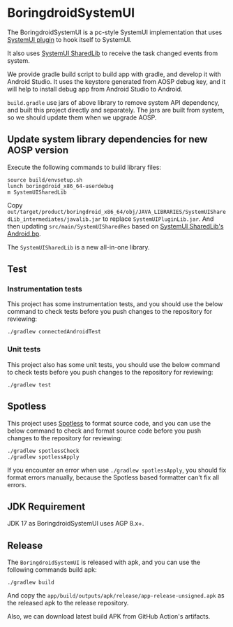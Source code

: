 # BoringdroidSystemUI

The BoringdroidSystemUI is a pc-style SystemUI implementation that uses 
[SystemUI plugin](https://android.googlesource.com/platform/frameworks/base/+/refs/heads/master/packages/SystemUI/plugin/)
to hook itself to SystemUI.

It also uses 
[SystemUI SharedLib](https://android.googlesource.com/platform/frameworks/base/+/refs/heads/master/packages/SystemUI/shared/)
to receive the task changed events from system.

We provide gradle build script to build app with gradle, and develop it with Android Studio. It uses the keystore
generated from AOSP debug key, and it will help to install debug app from Android Studio to Android.

`build.gradle` use jars of above library to remove system API dependency, and
built this project directly and separately. The jars are built from system, so we should update them
when we upgrade AOSP.

## Update system library dependencies for new AOSP version

Execute the following commands to build library files:

```shell
source build/envsetup.sh
lunch boringdroid_x86_64-userdebug
m SystemUISharedLib
```

Copy `out/target/product/boringdroid_x86_64/obj/JAVA_LIBRARIES/SystemUISharedLib_intermediates/javalib.jar`
to replace `SystemUIPluginLib.jar`. And then updating `src/main/SystemUISharedRes` based on
[SystemUI SharedLib's Android.bp](https://android.googlesource.com/platform/frameworks/base/+/refs/heads/master/packages/SystemUI/shared/Android.bp).


The `SystemUISharedLib` is a new all-in-one library.

## Test

### Instrumentation tests

This project has some instrumentation tests, and you should use the below command to check
tests before you push changes to the repository for reviewing:

```shell
./gradlew connectedAndroidTest
```

### Unit tests

This project also has some unit tests, you should use the below command to check tests before
you push changes to the repository for reviewing:

```shell
./gradlew test
```

## Spotless

This project uses [Spotless](https://github.com/diffplug/spotless/tree/main/plugin-gradle) to
format source code, and you can use the below command to check and format source code before
you push changes to the repository for reviewing:

```shell
./gradlew spotlessCheck
./gradlew spotlessApply
```

If you encounter an error when use `./gradlew spotlessApply`, you should fix format errors
manually, because the Spotless based formatter can't fix all errors.

## JDK Requirement

JDK 17 as BoringdroidSystemUI uses AGP 8.x+.

## Release

The `BoringdroidSystemUI` is released with apk, and you can use the following commands build apk:

```shell script
./gradlew build
```

And copy the `app/build/outputs/apk/release/app-release-unsigned.apk` as the released apk to the 
release repository.

Also, we can download latest build APK from GitHub Action's artifacts.
